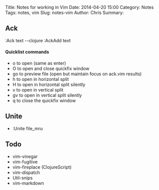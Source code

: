 Title: Notes for working in Vim
Date: 2014-04-20 15:00
Category: Notes
Tags: notes, vim
Slug: notes-vim
Author: Chris
Summary: 

## Ack

:Ack text --clojure
:AckAdd text

#### Quicklist commands

- o    to open (same as enter)
- O    to open and close quickfix window
- go   to preview file (open but maintain focus on ack.vim results)
- h    to open in horizontal split
- H    to open in horizontal split silently
- v    to open in vertical split
- gv   to open in vertical split silently
- q    to close the quickfix window

## Unite

- :Unite file_mru

## Todo

- vim-vinegar
- vim-fugitive
- vim-fireplace (ClojureScript)
- vim-dispatch
- Util-snips
- vim-markdown
